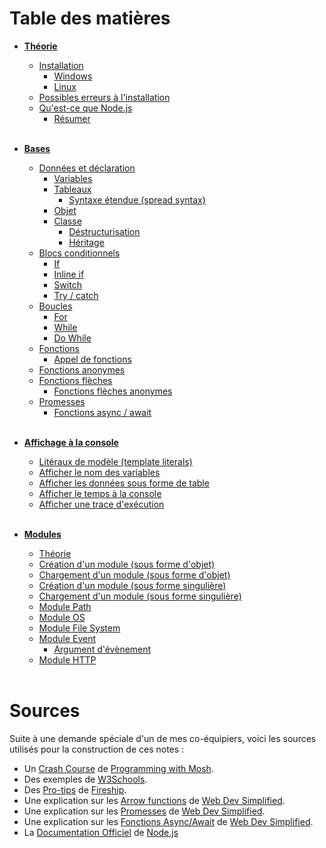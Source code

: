 # Table des matières
- [**Théorie**](Notes/Theorie.md)
  - [Installation](Notes/Theorie.md#installation)
    - [Windows](Notes/Theorie.md#windows)
    - [Linux](Notes/Theorie.md#linux)
  - [Possibles erreurs à l'installation](Notes/Theorie.md#possibles-erreurs-à-linstallation)
  - [Qu'est-ce que Node.js](Notes/Theorie.md#quest-ce-que-nodejs)
    - [Résumer](Notes/Theorie.md#résumer)<br><br>

- [**Bases**](Notes/Bases.md)
  - [Données et déclaration](Notes/Bases.md#données-et-déclaration)
    - [Variables](Notes/Bases.md#variables)
    - [Tableaux](Notes/Bases.md#tableaux)
      - [Syntaxe étendue (spread syntax)](Notes/Bases.md#syntaxe-étendue-spread-syntax)
    - [Objet](Notes/Bases.md#objet)
    - [Classe](Notes/Bases.md#classe)
      - [Déstructurisation](Notes/Bases.md#déstructurisation)
      - [Héritage](Notes/Bases.md#Héritage)
  - [Blocs conditionnels](Notes/Bases.md#blocs-conditionnels)
    - [If](Notes/Bases.md#if)
    - [Inline if](Notes/Bases.md#inline-if)
    - [Switch](Notes/Bases.md#switch)
    - [Try / catch](Notes/Bases.md#try--catch)
  - [Boucles](Notes/Bases.md#boucles)
    - [For](Notes/Bases.md#for)
    - [While](Notes/Bases.md#while)
    - [Do While](Notes/Bases.md#do-while)
  - [Fonctions](Notes/Bases.md#fonctions)
    - [Appel de fonctions](Notes/Bases.md#appel-de-fonctions)
  - [Fonctions anonymes](Notes/Bases.md#fonctions-anonymes)
  - [Fonctions flèches](Notes/Bases.md#fonctions-flèches)
    - [Fonctions flèches anonymes](Notes/Bases.md#fonctions-flèches-anonymes)
  - [Promesses](Notes/Bases.md#promesses)
    - [Fonctions async / await](Notes/Bases.md#fonctions-async--await)<br><br>

- [**Affichage à la console**](Notes/Affichage_a_la_console.md)
  - [Litéraux de modèle (template literals)](Notes/Affichage_a_la_console.md#litéraux-de-modèle-template-literals)
  - [Afficher le nom des variables](Notes/Affichage_a_la_console.md#afficher-le-nom-des-variables)
  - [Afficher les données sous forme de table](Notes/Affichage_a_la_console.md#afficher-les-données-sous-forme-de-table)
  - [Afficher le temps à la console](Notes/Affichage_a_la_console.md#afficher-le-temps-à-la-console)
  - [Afficher une trace d'exécution](Notes/Affichage_a_la_console.md#afficher-un-trace-dexécution)<br><br>

- [**Modules**](Notes/Modules.md)
  - [Théorie](Notes/Modules.md#théorie)
  - [Création d'un module (sous forme d'objet)](Notes/Modules.md#création-dun-module-sous-forme-dobjet)
  - [Chargement d'un module (sous forme d'objet)](Notes/Modules.md#chargement-dun-module-sous-forme-dobjet)
  - [Création d'un module (sous forme singulière)](Notes/Modules.md#création-dun-module-sous-forme-singulière)
  - [Chargement d'un module (sous forme singulière)](Notes/Modules.md#chargement-dun-module-sous-forme-singulière)
  - [Module Path](Notes/Modules.md#module-path)
  - [Module OS](Notes/Modules.md#module-os)
  - [Module File System](Notes/Modules.md#module-file-system)
  - [Module Event](Notes/Modules.md#module-event)
    - [Argument d'évènement](Notes/Modules.md#argument-dévènement)
  - [Module HTTP](Notes/Modules.md#module-http) <br><br>

# Sources 

Suite à une demande spéciale d'un de mes co-équipiers, voici les sources utilisés pour la construction de ces notes :

- Un [Crash Course](https://www.youtube.com/watch?v=TlB_eWDSMt4) de [Programming with Mosh](https://www.youtube.com/channel/UCWv7vMbMWH4-V0ZXdmDpPBA).
- Des exemples de [W3Schools](https://www.w3schools.com/js/).
- Des [Pro-tips](https://www.youtube.com/watch?v=Mus_vwhTCq0) de [Fireship](https://www.youtube.com/channel/UCsBjURrPoezykLs9EqgamOA).
- Une explication sur les [Arrow functions](https://www.youtube.com/watch?v=h33Srr5J9nY) de [Web Dev Simplified](https://www.youtube.com/channel/UCFbNIlppjAuEX4znoulh0Cw).
- Une explication sur les [Promesses](https://www.youtube.com/watch?v=DHvZLI7Db8E) de [Web Dev Simplified](https://www.youtube.com/channel/UCFbNIlppjAuEX4znoulh0Cw).
- Une explication sur les [Fonctions Async/Await](https://www.youtube.com/watch?v=V_Kr9OSfDeU) de [Web Dev Simplified](https://www.youtube.com/channel/UCFbNIlppjAuEX4znoulh0Cw).
- La [Documentation Officiel](https://nodejs.org/en/docs/) de [Node.js](https://nodejs.org/en/)